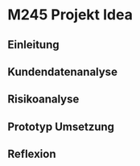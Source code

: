 # M245 Projekt Idea

## Einleitung

## Kundendatenanalyse

## Risikoanalyse

## Prototyp Umsetzung

## Reflexion
